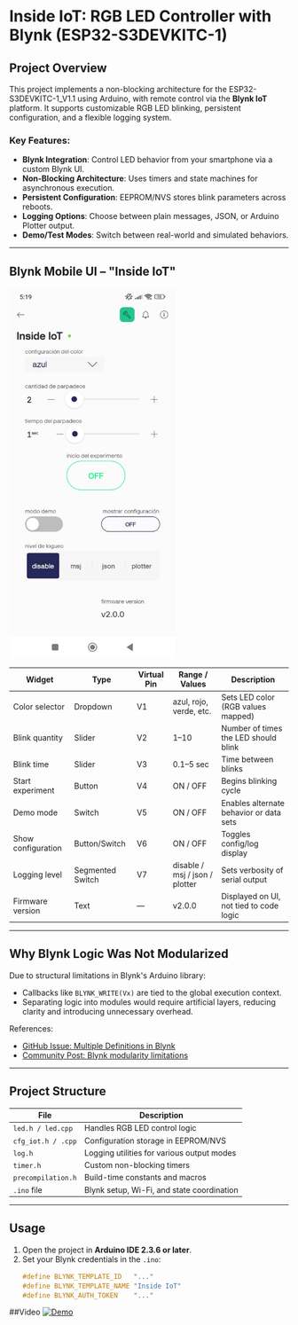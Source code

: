 # Inside IoT: RGB LED Controller with Blynk (ESP32-S3DEVKITC-1)

## Project Overview

This project implements a non-blocking architecture for the ESP32-S3DEVKITC-1_V1.1 using Arduino, with remote control via the **Blynk IoT** platform. It supports customizable RGB LED blinking, persistent configuration, and a flexible logging system.

### Key Features:
- **Blynk Integration**: Control LED behavior from your smartphone via a custom Blynk UI.
- **Non-Blocking Architecture**: Uses timers and state machines for asynchronous execution.
- **Persistent Configuration**: EEPROM/NVS stores blink parameters across reboots.
- **Logging Options**: Choose between plain messages, JSON, or Arduino Plotter output.
- **Demo/Test Modes**: Switch between real-world and simulated behaviors.

---

## Blynk Mobile UI – "Inside IoT"

<img src="images/blynk-led-iot.jpg" alt="Blynk App Screenshot" width="300">

| Widget                | Type            | Virtual Pin | Range / Values              | Description                                 |
|-----------------------|------------------|--------------|------------------------------|---------------------------------------------|
| Color selector         | Dropdown          | V1           | azul, rojo, verde, etc.      | Sets LED color (RGB values mapped)          |
| Blink quantity         | Slider            | V2           | 1–10                         | Number of times the LED should blink        |
| Blink time             | Slider            | V3           | 0.1–5 sec                    | Time between blinks                         |
| Start experiment       | Button            | V4           | ON / OFF                     | Begins blinking cycle                       |
| Demo mode              | Switch            | V5           | ON / OFF                     | Enables alternate behavior or data sets     |
| Show configuration     | Button/Switch     | V6           | ON / OFF                     | Toggles config/log display                  |
| Logging level          | Segmented Switch  | V7           | disable / msj / json / plotter | Sets verbosity of serial output         |
| Firmware version       | Text              | —            | v2.0.0                       | Displayed on UI, not tied to code logic     |

---

## Why Blynk Logic Was Not Modularized

Due to structural limitations in Blynk's Arduino library:

- Callbacks like `BLYNK_WRITE(Vx)` are tied to the global execution context.
- Separating logic into modules would require artificial layers, reducing clarity and introducing unnecessary overhead.

References:
- [GitHub Issue: Multiple Definitions in Blynk](https://github.com/blynkkk/blynk-library/issues/312)
- [Community Post: Blynk modularity limitations](https://community.blynk.cc/t/blynk-multiple-definitions/31450)

---

## Project Structure

| File                  | Description                                 |
|-----------------------|---------------------------------------------|
| `led.h / led.cpp`     | Handles RGB LED control logic               |
| `cfg_iot.h / .cpp`    | Configuration storage in EEPROM/NVS         |
| `log.h`               | Logging utilities for various output modes  |
| `timer.h`             | Custom non-blocking timers                  |
| `precompilation.h`    | Build-time constants and macros             |
| `.ino` file           | Blynk setup, Wi-Fi, and state coordination  |

---

## Usage

1. Open the project in **Arduino IDE 2.3.6 or later**.
2. Set your Blynk credentials in the `.ino`:
   ```cpp
   #define BLYNK_TEMPLATE_ID   "..."
   #define BLYNK_TEMPLATE_NAME "Inside IoT"
   #define BLYNK_AUTH_TOKEN    "..."

##Video
   [![Demo](image/video.png)](https://youtu.be/48syBt5Vqos?si=S1nBQaleQr-CLtpe)



